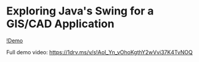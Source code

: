 # Exploring Java's Swing for a GIS/CAD Application

[!Demo](https://user-images.githubusercontent.com/24214602/39879978-a5e4c702-547c-11e8-893e-89e385bff4b6.gif)

Full demo video: https://1drv.ms/v/s!AoI_Yn_vOhoKgthY2wVvi37K4TvNOQ



